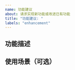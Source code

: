 ```yaml
---
name: 功能建议
about: 请求实现新功能或改进已有功能
title: "功能建议: "
labels: "enhancement"
---
```


<!--
⚠️ 反馈前请确保已阅读
⚠️ 反馈前请确保已阅读
⚠️ 反馈前请确保已阅读

1. 请确保你已经认真阅读了 README 文件，可能你的建议已经实现。
2. 请在 issues 页面搜索你的建议，很可能已经有人提了。
-->

## 功能描述

<!--请简洁清晰地描述你希望的功能。-->

## 使用场景（可选）

<!--请简述你希望的功能的使用场景，有无可供参考的类似 App 功能等。-->
